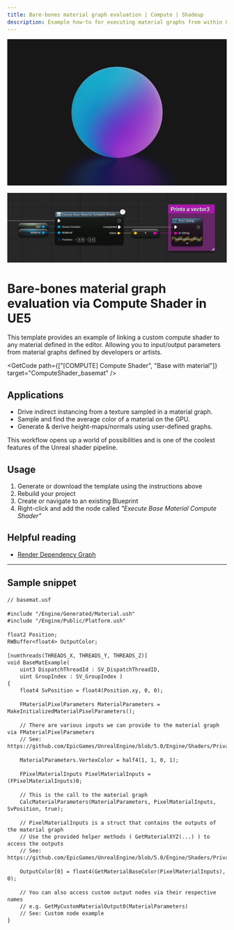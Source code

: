 ```yaml
---
title: Bare-bones material graph evaluation | Compute | Shadeup
description: Example how-to for executing material graphs from within Unreal Engine 5 compute shaders.
---
```


<script>
	import GetCode from "@/get-code.svelte";
</script>

![Pink and blue material ball](img/compute/compute-basemat.jpg)

![Unreal Blueprint graph calling a compute shader](img/compute/compute-basemat-shot.png)

<div style="display: none;">

#### Bare-bones material graph evaluation

</div>

# Bare-bones material graph evaluation via Compute Shader in UE5

This template provides an example of linking a custom compute shader to any material defined in the editor. Allowing you to input/output parameters from material graphs defined by developers or artists.

<GetCode path={["[COMPUTE] Compute Shader", "Base with material"]} target="ComputeShader_basemat" />

## Applications

- Drive indirect instancing from a texture sampled in a material graph.
- Sample and find the average color of a material on the GPU.
- Generate & derive height-maps/normals using user-defined graphs.

This workflow opens up a world of possibilities and is one of the coolest features of the Unreal shader pipeline.

## Usage

1. Generate or download the template using the instructions above
2. Rebuild your project
3. Create or navigate to an existing Blueprint
4. Right-click and add the node called _"Execute Base Material Compute Shader"_

## Helpful reading

- [Render Dependency Graph](https://docs.unrealengine.com/5.0/en-US/render-dependency-graph-in-unreal-engine/)

---

## Sample snippet

```hlsl
// basemat.usf

#include "/Engine/Generated/Material.ush"
#include "/Engine/Public/Platform.ush"

float2 Position;
RWBuffer<float4> OutputColor;

[numthreads(THREADS_X, THREADS_Y, THREADS_Z)]
void BaseMatExample(
	uint3 DispatchThreadId : SV_DispatchThreadID,
	uint GroupIndex : SV_GroupIndex )
{
	float4 SvPosition = float4(Position.xy, 0, 0);

	FMaterialPixelParameters MaterialParameters = MakeInitializedMaterialPixelParameters();

	// There are various inputs we can provide to the material graph via FMaterialPixelParameters
	// See: https://github.com/EpicGames/UnrealEngine/blob/5.0/Engine/Shaders/Private/MaterialTemplate.ush#L262

	MaterialParameters.VertexColor = half4(1, 1, 0, 1);

	FPixelMaterialInputs PixelMaterialInputs = (FPixelMaterialInputs)0;

	// This is the call to the material graph
	CalcMaterialParameters(MaterialParameters, PixelMaterialInputs, SvPosition, true);

	// PixelMaterialInputs is a struct that contains the outputs of the material graph
	// Use the provided helper methods ( GetMaterialXYZ(...) ) to access the outputs
	// See: https://github.com/EpicGames/UnrealEngine/blob/5.0/Engine/Shaders/Private/MaterialTemplate.ush#L2485

	OutputColor[0] = float4(GetMaterialBaseColor(PixelMaterialInputs), 0);

	// You can also access custom output nodes via their respective names
	// e.g. GetMyCustomMaterialOutput0(MaterialParameters)
	// See: Custom node example
}
```
